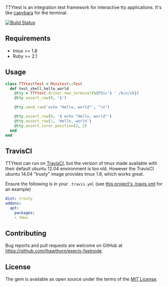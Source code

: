TTYtest is an integration test framework for interactive tty applications. It's like [capybara](https://github.com/teamcapybara/capybara) for the terminal.

[![Build Status](https://travis-ci.org/jhawthorn/ttytest.svg?branch=master)](https://travis-ci.org/jhawthorn/ttytest)

## Requirements

* tmux >= 1.8
* Ruby >= 2.1

## Usage

``` ruby
class TTYtestTest < Minitest::Test
  def test_shell_hello_world
    @tty = TTYtest.driver.new_terminal(%{PS1='$ ' /bin/sh})
    @tty.assert_row(0, '$')

    @tty.send_raw('echo "Hello, world"', "\n")

    @tty.assert_row(0, '$ echo "Hello, world"')
    @tty.assert_row(1, 'Hello, world')
    @tty.assert_curor_position(2, 2)
  end
end
```

## TravisCI

TTYtest can run on [TravisCI](https://travis-ci.org/), but the version of tmux made available with their default ubuntu 12.04 environment is too old. However the TravisCI ubuntu 14.04 "trusty" image provides tmux 1.8, which works great.

Ensure the following is in your `.travis.yml` (see [this project's .travis.yml](./.travis.yml) for an example)

``` yaml
dist: trusty
addons:
  apt:
    packages:
    - tmux
```

## Contributing

Bug reports and pull requests are welcome on GitHub at https://github.com/jhawthorn/execjs-fastnode.

## License

The gem is available as open source under the terms of the [MIT License](http://opensource.org/licenses/MIT).

